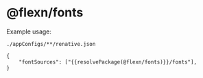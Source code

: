 # @flexn/fonts


Example usage:

`./appConfigs/**/renative.json`

```
{
    "fontSources": ["{{resolvePackage(@flexn/fonts)}}/fonts"],
}
```
